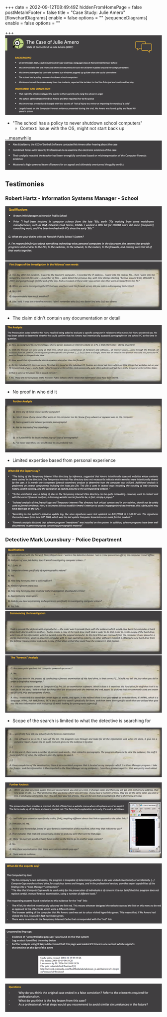 +++
date = 2022-09-12T08:49:49Z
hiddenFromHomePage = false
postMetaInFooter = false
title = "Case Study: Julie Amero"
[flowchartDiagrams]
enable = false
options = ""
[sequenceDiagrams]
enable = false
options = ""

+++
![](/uploads/snipaste_2022-09-12_18-48-39.png)

* "The school has a policy to never shutdown school computers"
  * Context: Issue with the OS, might not start back up

...meanwhile   
![](/uploads/snipaste_2022-09-12_18-55-47.png)

## Testimonies

### Robert Hartz - Information Systems Manager - School

![](/uploads/snipaste_2022-09-12_18-57-30.png)  
![](/uploads/snipaste_2022-09-12_19-00-11.png)

* The claim didn't contain any documentation or detail

![](/uploads/snipaste_2022-09-12_19-04-01.png)

* No proof in who did it

![](/uploads/snipaste_2022-09-12_19-06-19.png)

* Limited expertise based from personal experience

![](/uploads/snipaste_2022-09-12_19-07-51.png)

### Detective Mark Lounsbury - Police Department

![](/uploads/snipaste_2022-09-12_19-12-39.png)  
![](/uploads/snipaste_2022-09-12_19-14-40.png)  
![](/uploads/snipaste_2022-09-12_19-17-22.png)

* Scope of the search is limited to what the detective is searching for

![](/uploads/snipaste_2022-09-12_19-23-30.png)

![](/uploads/snipaste_2022-09-12_19-25-32.png)

![](/uploads/snipaste_2022-09-12_19-26-51.png)

![](/uploads/snipaste_2022-09-12_19-28-52.png)

![](/uploads/snipaste_2022-09-12_19-34-38.png)